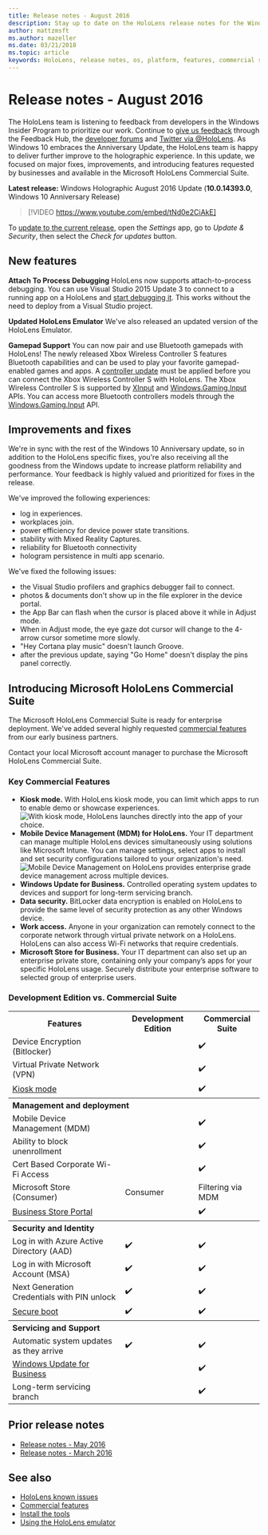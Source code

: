 ```yaml
---
title: Release notes - August 2016
description: Stay up to date on the HoloLens release notes for the Windows 10 Anniversary Release for Fall 2016.
author: mattzmsft
ms.author: mazeller
ms.date: 03/21/2018
ms.topic: article
keywords: HoloLens, release notes, os, platform, features, commercial suite
---
```


# Release notes - August 2016

The HoloLens team is listening to feedback from developers in the Windows Insider Program to prioritize our work. Continue to [give us feedback](/windows/mixed-reality/give-us-feedback) through the Feedback Hub, the [developer forums](https://forums.hololens.com) and [Twitter via @HoloLens](https://twitter.com/hololens). As Windows 10 embraces the Anniversary Update, the HoloLens team is happy to deliver further improve to the holographic experience. In this update, we focused on major fixes, improvements, and introducing features requested by businesses and available in the Microsoft HoloLens Commercial Suite.

**Latest release:** Windows Holographic August 2016 Update (**10.0.14393.0**, Windows 10 Anniversary Release)

>[!VIDEO https://www.youtube.com/embed/tNd0e2CiAkE]

To [update to the current release](/windows/mixed-reality/updating-hololens), open the *Settings* app, go to *Update & Security*, then select the *Check for updates* button.

## New features

**Attach To Process Debugging**
 HoloLens now supports attach-to-process debugging. You can use Visual Studio 2015 Update 3 to connect to a running app on a HoloLens and [start debugging it](/windows/mixed-reality/develop/platform-capabilities-and-apis/using-visual-studio#debugging-an-installed-or-running-app). This works without the need to deploy from a Visual Studio project.

**Updated HoloLens Emulator**
 We've also released an updated version of the HoloLens Emulator.

**Gamepad Support**
 You can now pair and use Bluetooth gamepads with HoloLens! The newly released Xbox Wireless Controller S features Bluetooth capabilities and can be used to play your favorite gamepad-enabled games and apps. A [controller update](https://support.xbox.com/xbox-one/accessories/update-controller-for-stereo-headset-adapter) must be applied before you can connect the Xbox Wireless Controller S with HoloLens. The Xbox Wireless Controller S is supported by [XInput](/windows/win32/xinput/xinput-game-controller-apis-portal) and [Windows.Gaming.Input](/uwp/api/Windows.Gaming.Input) APIs. You can access more Bluetooth controllers models through the [Windows.Gaming.Input](/uwp/api/Windows.Gaming.Input) API.

## Improvements and fixes

We're in sync with the rest of the Windows 10 Anniversary update, so in addition to the HoloLens specific fixes, you're also receiving all the goodness from the Windows update to increase platform reliability and performance. Your feedback is highly valued and prioritized for fixes in the release.

We've improved the following experiences:
* log in experiences.
* workplaces join.
* power efficiency for device power state transitions.
* stability with Mixed Reality Captures.
* reliability for Bluetooth connectivity
* hologram persistence in multi app scenario.

We've fixed the following issues:
* the Visual Studio profilers and graphics debugger fail to connect.
* photos & documents don't show up in the file explorer in the device portal.
* the App Bar can flash when the cursor is placed above it while in Adjust mode.
* When in Adjust mode, the eye gaze dot cursor will change to the 4-arrow cursor sometime more slowly.
* "Hey Cortana play music" doesn't launch Groove.
* after the previous update, saying "Go Home" doesn't display the pins panel correctly.

## Introducing Microsoft HoloLens Commercial Suite

The Microsoft HoloLens Commercial Suite is ready for enterprise deployment. We've added several highly requested [commercial features](/windows/mixed-reality/commercial-features) from our early business partners.

Contact your local Microsoft account manager to purchase the Microsoft HoloLens Commercial Suite.

### Key Commercial Features 

* **Kiosk mode.** With HoloLens kiosk mode, you can limit which apps to run to enable demo or showcase experiences.<br>
  ![With kiosk mode, HoloLens launches directly into the app of your choice.](images/201608-kioskmode-400px.png)
* **Mobile Device Management (MDM) for HoloLens.** Your IT department can manage multiple HoloLens devices simultaneously using solutions like Microsoft Intune. You can manage settings, select apps to install and set security configurations tailored to your organization's need.<br>
  ![Mobile Device Management on HoloLens provides enterprise grade device management across multiple devices.](images/201608-enterprisemanagement-400px.png)
* **Windows Update for Business.** Controlled operating system updates to devices and support for long-term servicing branch.
* **Data security.** BitLocker data encryption is enabled on HoloLens to provide the same level of security protection as any other Windows device.
* **Work access.** Anyone in your organization can remotely connect to the corporate network through virtual private network on a HoloLens. HoloLens can also access Wi-Fi networks that require credentials.
* **Microsoft Store for Business.** Your IT department can also set up an enterprise private store, containing only your company’s apps for your specific HoloLens usage. Securely distribute your enterprise software to selected group of enterprise users.

### Development Edition vs. Commercial Suite


<table>
<tr>
<th>Features</th><th>Development Edition</th><th>Commercial Suite</th>
</tr><tr>
<td>Device Encryption (Bitlocker)</td><td></td><td>✔️</td>
</tr><tr>
<td>Virtual Private Network (VPN)</td><td></td><td>✔️</td>
</tr><tr>
<td><a href="/windows/mixed-reality/develop/platform-capabilities-and-apis/using-the-windows-device-portal#kiosk-mode">Kiosk mode</a></td><td></td><td>✔️</td>
</tr><tr>
<th colspan="3" style="text-align: left;"> Management and deployment</th>
</tr><tr>
<td>Mobile Device Management (MDM)</td><td></td><td>✔️</td>
</tr><tr>
<td>Ability to block unenrollment</td><td></td><td>✔️</td>
</tr><tr>
<td>Cert Based Corporate Wi-Fi Access</td><td></td><td>✔️</td>
</tr><tr>
<td>Microsoft Store (Consumer)</td><td>Consumer</td><td>Filtering via MDM</td>
</tr><tr>
<td><a href="/microsoft-store/working-with-line-of-business-apps">Business Store Portal</a></td><td></td><td>✔️</td>
</tr><tr>
<th colspan="3" style="text-align: left;"> Security and Identity</th>
</tr><tr>
<td>Log in with Azure Active Directory (AAD)</td><td>✔️</td><td>✔️</td>
</tr><tr>
<td>Log in with Microsoft Account (MSA)</td><td>✔️</td><td>✔️</td>
</tr><tr>
<td>Next Generation Credentials with PIN unlock</td><td>✔️</td><td>✔️</td>
</tr><tr>
<td><a href="/windows-hardware/design/device-experiences/oem-secure-boot">Secure boot</a></td><td>✔️</td><td>✔️</td>
</tr><tr>
<th colspan="3" style="text-align: left;"> Servicing and Support</th>
</tr><tr>
<td>Automatic system updates as they arrive</td><td>✔️</td><td>✔️</td>
</tr><tr>
<td><a href="/windows/deployment/update/waas-manage-updates-wufb">Windows Update for Business</a></td><td></td><td>✔️</td>
</tr><tr>
<td>Long-term servicing branch</td><td></td><td>✔️</td>
</tr>
</table>

## Prior release notes
* [Release notes - May 2016](release-notes-may-2016.md)
* [Release notes - March 2016](release-notes-march-2016.md)

## See also
* [HoloLens known issues](/windows/mixed-reality/hololens-known-issues)
* [Commercial features](/windows/mixed-reality/commercial-features)
* [Install the tools](/windows/mixed-reality/develop/install-the-tools)
* [Using the HoloLens emulator](/windows/mixed-reality/develop/platform-capabilities-and-apis/using-the-hololens-emulator)